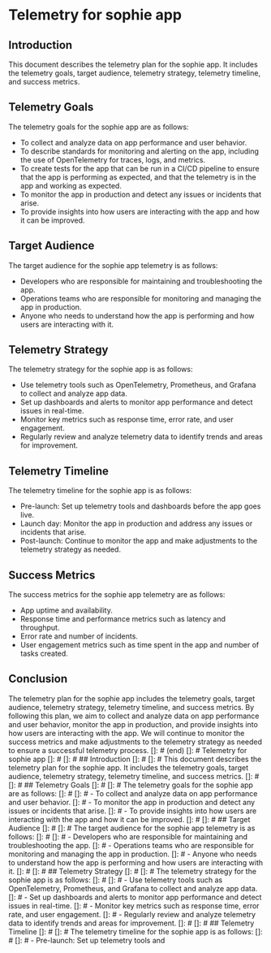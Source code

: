 # Telemetry for sophie app

## Introduction

This document describes the telemetry plan for the sophie app. It includes the telemetry goals, target audience, telemetry strategy, telemetry timeline, and success metrics.

## Telemetry Goals

The telemetry goals for the sophie app are as follows:

- To collect and analyze data on app performance and user behavior.
- To describe standards for monitoring and alerting on the app, including the use of OpenTelemetry for traces, logs, and metrics.
- To create tests for the app that can be run in a CI/CD pipeline to ensure that the app is performing as expected, and that the telemetry is in the app and working as expected.
- To monitor the app in production and detect any issues or incidents that arise.
- To provide insights into how users are interacting with the app and how it can be improved.

## Target Audience

The target audience for the sophie app telemetry is as follows:

- Developers who are responsible for maintaining and troubleshooting the app.
- Operations teams who are responsible for monitoring and managing the app in production.
- Anyone who needs to understand how the app is performing and how users are interacting with it.

## Telemetry Strategy

The telemetry strategy for the sophie app is as follows:

- Use telemetry tools such as OpenTelemetry, Prometheus, and Grafana to collect and analyze app data.
- Set up dashboards and alerts to monitor app performance and detect issues in real-time.
- Monitor key metrics such as response time, error rate, and user engagement.
- Regularly review and analyze telemetry data to identify trends and areas for improvement.

## Telemetry Timeline

The telemetry timeline for the sophie app is as follows:

- Pre-launch: Set up telemetry tools and dashboards before the app goes live.
- Launch day: Monitor the app in production and address any issues or incidents that arise.
- Post-launch: Continue to monitor the app and make adjustments to the telemetry strategy as needed.

## Success Metrics

The success metrics for the sophie app telemetry are as follows:

- App uptime and availability.
- Response time and performance metrics such as latency and throughput.
- Error rate and number of incidents.
- User engagement metrics such as time spent in the app and number of tasks created.

## Conclusion

The telemetry plan for the sophie app includes the telemetry goals, target audience, telemetry strategy, telemetry timeline, and success metrics. By following this plan, we aim to collect and analyze data on app performance and user behavior, monitor the app in production, and provide insights into how users are interacting with the app. We will continue to monitor the success metrics and make adjustments to the telemetry strategy as needed to ensure a successful telemetry process.
[]: # (end)
[]: # Telemetry for sophie app
[]: # 
[]: # ## Introduction
[]: # 
[]: # This document describes the telemetry plan for the sophie app. It includes the telemetry goals, target audience, telemetry strategy, telemetry timeline, and success metrics.
[]: # 
[]: # ## Telemetry Goals
[]: # 
[]: # The telemetry goals for the sophie app are as follows:
[]: # 
[]: # - To collect and analyze data on app performance and user behavior.
[]: # - To monitor the app in production and detect any issues or incidents that arise.
[]: # - To provide insights into how users are interacting with the app and how it can be improved.
[]: # 
[]: # ## Target Audience
[]: # 
[]: # The target audience for the sophie app telemetry is as follows:
[]: # 
[]: # - Developers who are responsible for maintaining and troubleshooting the app.
[]: # - Operations teams who are responsible for monitoring and managing the app in production.
[]: # - Anyone who needs to understand how the app is performing and how users are interacting with it.
[]: # 
[]: # ## Telemetry Strategy
[]: # 
[]: # The telemetry strategy for the sophie app is as follows:
[]: # 
[]: # - Use telemetry tools such as OpenTelemetry, Prometheus, and Grafana to collect and analyze app data.
[]: # - Set up dashboards and alerts to monitor app performance and detect issues in real-time.
[]: # - Monitor key metrics such as response time, error rate, and user engagement.
[]: # - Regularly review and analyze telemetry data to identify trends and areas for improvement.
[]: # 
[]: # ## Telemetry Timeline
[]: # 
[]: # The telemetry timeline for the sophie app is as follows:
[]: # 
[]: # - Pre-launch: Set up telemetry tools and